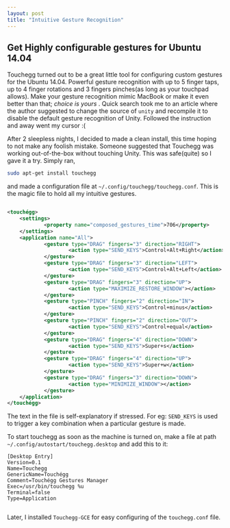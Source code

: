 ```yaml
---
layout: post
title: "Intuitive Gesture Recognition"
---
```



## Get Highly configurable gestures for Ubuntu 14.04

Touchegg turned out to be a great little tool for configuring custom gestures for the Ubuntu 14.04. Powerful gesture recognition with up to 5 finger taps, up to 4 finger rotations and 3 fingers pinches(as long as your touchpad allows). Make your gesture recognition mimic MacBook or make it even better than that; *choice is yours* .  Quick search took me to an article where the author suggested to change the source of `unity` and recompile it to disable the default gesture recognition of Unity. Followed the instruction and away went my cursor :(

After 2 sleepless nights, I decided to made a clean install, this time hoping to not make any foolish mistake. Someone suggested that Touchegg was working out-of-the-box without touching Unity. This was safe(quite) so I gave it a try. Simply ran,

```sh
sudo apt-get install touchegg
```

and made a configuration file at `~/.config/touchegg/touchegg.conf`. This is the magic file to hold all my intuitive gestures.


```xml

<touchégg>
    <settings>
            <property name="composed_gestures_time">706</property>
    </settings>
    <application name="All">
            <gesture type="DRAG" fingers="3" direction="RIGHT">
                    <action type="SEND_KEYS">Control+Alt+Right</action>
            </gesture>
            <gesture type="DRAG" fingers="3" direction="LEFT">
                    <action type="SEND_KEYS">Control+Alt+Left</action>
            </gesture>
            <gesture type="DRAG" fingers="3" direction="UP">
                    <action type="MAXIMIZE_RESTORE_WINDOW"></action>
            </gesture>
            <gesture type="PINCH" fingers="2" direction="IN">
                    <action type="SEND_KEYS">Control+minus</action>
            </gesture>
            <gesture type="PINCH" fingers="2" direction="OUT">
                    <action type="SEND_KEYS">Control+equal</action>
            </gesture>
            <gesture type="DRAG" fingers="4" direction="DOWN">
                    <action type="SEND_KEYS">Super+s</action>
            </gesture>
            <gesture type="DRAG" fingers="4" direction="UP">
                    <action type="SEND_KEYS">Super+w</action>
            </gesture>
            <gesture type="DRAG" fingers="3" direction="DOWN">
                    <action type="MINIMIZE_WINDOW"></action>
            </gesture>
    </application>
</touchégg>

```
The text in the file is self-explanatory if stressed. For eg: `SEND_KEYS` is used to trigger a key combination when a particular gesture is made.

To start touchegg as soon as the machine is turned on, make a file at path `~/.config/autostart/touchegg.desktop` and add this to it:

```
[Desktop Entry]
Version=0.1
Name=Touchegg
GenericName=Touchégg
Comment=Touchégg Gestures Manager
Exec=/usr/bin/touchegg %u
Terminal=false
Type=Application


```


Later, I installed `Touchegg-GCE` for easy configuring of the `touchegg.conf` file.